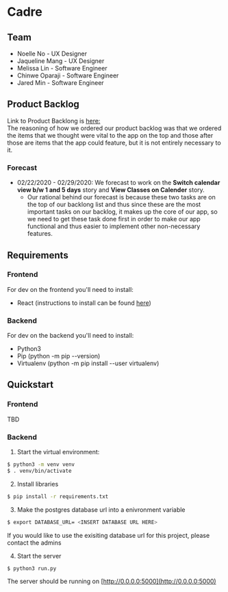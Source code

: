# Cadre

## Team
- Noelle No - UX Designer
- Jaqueline Mang - UX Designer
- Melissa Lin - Software Engineer
- Chinwe Oparaji - Software Engineer
- Jared Min - Software Engineer

## Product Backlog
Link to Product Backlong is [here:](https://buspark.atlassian.net/jira/software/projects/CAD/boards/15/backlog)
</br>
The reasoning of how we ordered our product backlog was that we ordered the items that we thought were vital to the app on the top and those after those are items that the app could feature, but it is not entirely necessary to it.

### Forecast
- 02/22/2020 - 02/29/2020: We forecast to work on the **Switch calendar view b/w 1 and 5 days** story and **View Classes on Calender** story.
  - Our rational behind our forecast is because these two tasks are on the top of our backlong list and thus since these are the most important tasks on our backlog, it makes up the core of our app, so we need to get these task done first in order to make our app functional and thus easier to implement other non-necessary features. 

## Requirements
### Frontend
For dev on the frontend you'll need to install:
- React (instructions to install can be found [here](https://reactjs.org/docs/create-a-new-react-app.html))

### Backend
For dev on the backend you'll need to install: 
- Python3
- Pip (python -m pip --version)
- Virtualenv (python -m pip install --user virtualenv)

## Quickstart

### Frontend
TBD

### Backend
1. Start the virtual environment:
```bash
$ python3 -m venv venv
$ . venv/bin/activate
```
2. Install libraries
```bash
$ pip install -r requirements.txt
```
3. Make the postgres database url into a enivronment variable
```bash
$ export DATABASE_URL= <INSERT DATABASE URL HERE>
```
If you would like to use the exisiting database url for this project, please contact the admins

4. Start the server
```bash
$ python3 run.py
```
The server should be running on [http://0.0.0.0:5000](http://0.0.0.0:5000)

